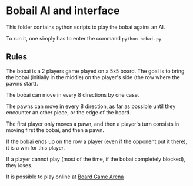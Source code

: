 # Bobail AI and interface

This folder contains python scripts to play the bobai agains an AI.

To run it, one simply has to enter the command `python bobai.py`

## Rules

The bobai is a 2 players game played on a 5x5 board.
The goal is to bring the bobai (initially in the middle) on the player's side (the row where the pawns start).

The bobai can move in every 8 directions by one case.

The pawns can move in every 8 direction, as far as possible until they encounter an other piece, or the edge of the board.

The first player only moves a pawn, and then a player's turn consists in moving first the bobai, and then a pawn.

If the bobai ends up on the row a player (even if the opponent put it there), it is a win for this player.

If a player cannot play (most of the time, if the bobai completely blocked), they loses.

It is possible to play online at [Board Game Arena](https://fr.boardgamearena.com/gamepanel?game=bobail)